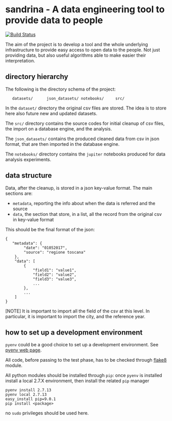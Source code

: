 # sandrina - A data engineering tool to provide data to people

[![Build Status](https://travis-ci.org/tropiano/sandrina.svg?branch=master)](https://travis-ci.org/tropiano/sandrina)

The aim of the project is to develop a tool and the whole underlying
infrastructure to provide easy access to open data to the people.
Not just providing data, but also useful algorithms able to make
easier their interpretation.

## directory hierarchy

The following is the directory schema of the project:

```
   datasets/      json_datasets/ notebooks/     src/
```

In the `dataset/` directory the original csv files are stored. The idea is to
store here also future new and updated datasets.

The `src/` directory contains the source codes for initial cleanup of csv files,
the import on a database engine, and the analysis.

The `json_datasets/` contains the produced cleaned data from csv in json format,
that are then imported in the database engine.

The `notebooks/` directory contains the `jupiter` notebooks produced for data
analysis experiments.

## data structure

Data, after the cleanup, is stored in a json key-value format. The main
sections are:

* `metadata`, reporting the info about when the data is referred and the source
* `data`, the section that store, in a list, all the record from the original
csv in key-value format

This should be the final format of the json:

```
{  
   "metadata": {
        "date": "01052017",
        "source": "regione toscana"
    },
    "data": [
        {
            "field1": "value1",
            "field2": "value2",
            "field3": "value3",
            ...
        },
        ...
    ]
}
```

[NOTE]
It is important to import all the field of the csv at this level. In particular,
it is important to import the city, and the reference year.

## how to set up a development environment

`pyenv` could be a good choice to set up a development environment. See
[pyenv web page](https://github.com/pyenv/pyenv).

All code, before passing to the test phase, has to be checked through
[flake8](http://flake8.pycqa.org/en/latest/) module.

All python modules should be installed through `pip`: once `pyenv` is installed
install a local 2.7.X environment, then install the related `pip` manager

```
pyenv install 2.7.13
pyenv local 2.7.13
easy_install pip=9.0.1
pip install <package>
```

no `sudo` privileges should be used here.
